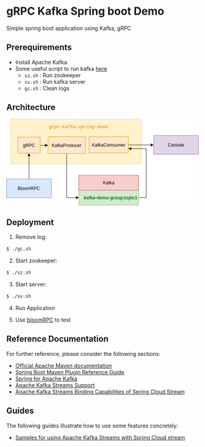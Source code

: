 # gRPC Kafka Spring boot Demo

Simple spring boot application using Kafka, gRPC

## Prerequirements

* Install Apache Kafka
* Some useful script to run kafka [here](./scripts)
  * `sz.sh` : Run zookeeper
  * `sv.sh` : Run kafka server
  * `gc.sh` : Clean logs
 
## Architecture

<div align="center">
 <img src="img.png" />
</div>


## Deployment

1. Remove log:

```sh
$ ./gc.sh
```

2. Start zookeeper:

```sh
$ ./sz.sh
```
3. Start server:

```sh
$ ./sv.sh
```

4. Run Application

5. Use [bloomRPC](https://github.com/uw-labs/bloomrpc) to test

## Reference Documentation
For further reference, please consider the following sections:

* [Official Apache Maven documentation](https://maven.apache.org/guides/index.html)
* [Spring Boot Maven Plugin Reference Guide](https://docs.spring.io/spring-boot/docs/2.1.9.RELEASE/maven-plugin/)
* [Spring for Apache Kafka](https://docs.spring.io/spring-boot/docs/2.1.9.RELEASE/reference/htmlsingle/#boot-features-kafka)
* [Apache Kafka Streams Support](https://docs.spring.io/spring-kafka/docs/current/reference/html/_reference.html#kafka-streams)
* [Apache Kafka Streams Binding Capabilities of Spring Cloud Stream](https://docs.spring.io/spring-cloud-stream/docs/current/reference/htmlsingle/#_kafka_streams_binding_capabilities_of_spring_cloud_stream)

## Guides
The following guides illustrate how to use some features concretely:

* [Samples for using Apache Kafka Streams with Spring Cloud stream](https://github.com/spring-cloud/spring-cloud-stream-samples/tree/master/kafka-streams-samples)

